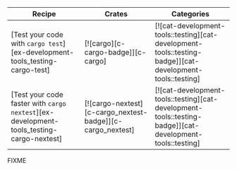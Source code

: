 | Recipe | Crates | Categories |
|--------|--------|------------|
| [Test your code with `cargo test`][ex-development-tools_testing-cargo-test] | [![cargo][c-cargo-badge]][c-cargo] | [![cat-development-tools::testing][cat-development-tools::testing-badge]][cat-development-tools::testing] |
| [Test your code faster with `cargo nextest`][ex-development-tools_testing-cargo-nextest] | [![cargo-nextest][c-cargo_nextest-badge]][c-cargo_nextest] | [![cat-development-tools::testing][cat-development-tools::testing-badge]][cat-development-tools::testing] |

<div class="hidden">
FIXME
</div>
